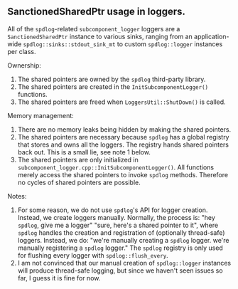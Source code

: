 ## SanctionedSharedPtr usage in loggers.

All of the `spdlog`-related `subcomponent_logger` loggers are a `SanctionedSharedPtr` instance to various sinks,
ranging from an application-wide `spdlog::sinks::stdout_sink_mt` to custom `spdlog::logger` instances per class.

Ownership:
1. The shared pointers are owned by the `spdlog` third-party library.
2. The shared pointers are created in the `InitSubcomponentLogger()` functions.
3. The shared pointers are freed when `LoggersUtil::ShutDown()` is called.

Memory management:
1. There are no memory leaks being hidden by making the shared pointers.
2. The shared pointers are necessary because `spdlog` has a global registry that stores and owns all the loggers.
   The registry hands shared pointers back out. This is a small lie, see note 1 below.
3. The shared pointers are only initialized in `subcomponent_logger.cpp::InitSubcomponentLogger()`.
   All functions merely access the shared pointers to invoke `spdlog` methods.
   Therefore no cycles of shared pointers are possible.

Notes:
1. For some reason, we do not use `spdlog`'s API for logger creation. Instead, we create loggers manually.
   Normally, the process is: "hey `spdlog`, give me a logger" "sure, here's a shared pointer to it", where
   `spdlog` handles the creation and registration of (optionally thread-safe) loggers.
   Instead, we do: "we're manually creating a `spdlog` logger. we're manually registering a `spdlog` logger."
   The `spdlog` registry is only used for flushing every logger with `spdlog::flush_every`.
2. I am not convinced that our manual creation of `spdlog::logger` instances will produce thread-safe logging,
   but since we haven't seen issues so far, I guess it is fine for now.
